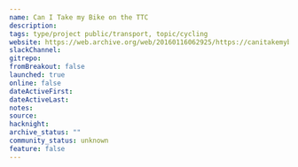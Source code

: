 ```yaml
---
name: Can I Take my Bike on the TTC
description: 
tags: type/project public/transport, topic/cycling
website: https://web.archive.org/web/20160116062925/https://canitakemybikeonthettc.ca/
slackChannel: 
gitrepo: 
fromBreakout: false
launched: true
online: false
dateActiveFirst: 
dateActiveLast: 
notes: 
source: 
hacknight: 
archive_status: ""
community_status: unknown
feature: false
---
```

